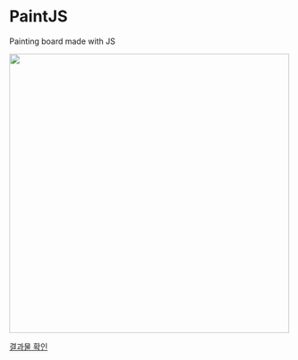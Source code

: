# PaintJS
Painting board made with JS

<img src="https://user-images.githubusercontent.com/76245273/113094154-29a7a100-922c-11eb-9037-1af491779331.png" width="500"> 



[결과물 확인](https://nansunnyya.github.io/PaintJS/.)
